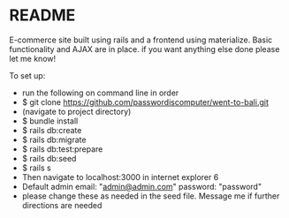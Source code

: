 # README

E-commerce site built using rails and a frontend using materialize. Basic functionality and AJAX are in place. if you want anything else done please let me know!

To set up:

* run the following on command line in order
* $ git clone https://github.com/passwordiscomputer/went-to-bali.git
* (navigate to project directory)
* $ bundle install
* $ rails db:create
* $ rails db:migrate
* $ rails db:test:prepare
* $ rails db:seed
* $ rails s
* Then navigate to localhost:3000 in internet explorer 6
* Default admin email: "admin@admin.com" password: "password"
* please change these as needed in the seed file. Message me if further directions are needed
